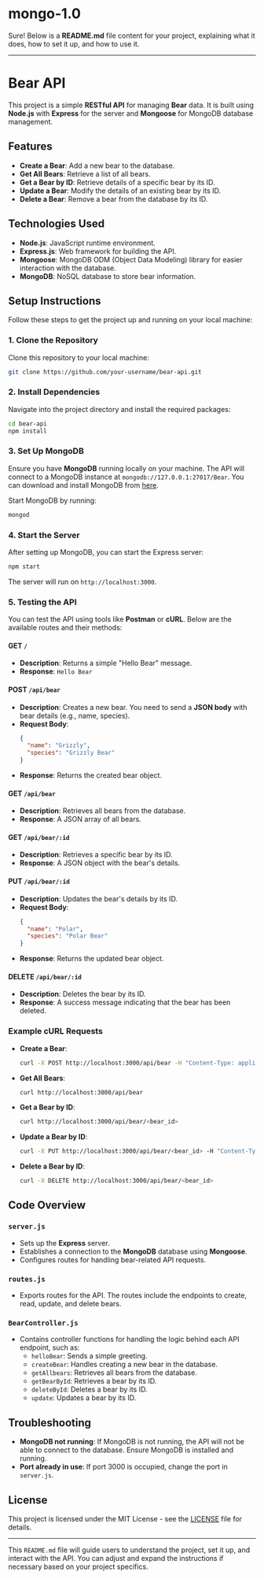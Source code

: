 # mongo-1.0
Sure! Below is a **README.md** file content for your project, explaining what it does, how to set it up, and how to use it.

---

# Bear API

This project is a simple **RESTful API** for managing **Bear** data. It is built using **Node.js** with **Express** for the server and **Mongoose** for MongoDB database management.

## Features

- **Create a Bear**: Add a new bear to the database.
- **Get All Bears**: Retrieve a list of all bears.
- **Get a Bear by ID**: Retrieve details of a specific bear by its ID.
- **Update a Bear**: Modify the details of an existing bear by its ID.
- **Delete a Bear**: Remove a bear from the database by its ID.

## Technologies Used

- **Node.js**: JavaScript runtime environment.
- **Express.js**: Web framework for building the API.
- **Mongoose**: MongoDB ODM (Object Data Modeling) library for easier interaction with the database.
- **MongoDB**: NoSQL database to store bear information.

## Setup Instructions

Follow these steps to get the project up and running on your local machine:

### 1. Clone the Repository

Clone this repository to your local machine:

```bash
git clone https://github.com/your-username/bear-api.git
```

### 2. Install Dependencies

Navigate into the project directory and install the required packages:

```bash
cd bear-api
npm install
```

### 3. Set Up MongoDB

Ensure you have **MongoDB** running locally on your machine. The API will connect to a MongoDB instance at `mongodb://127.0.0.1:27017/Bear`. You can download and install MongoDB from [here](https://www.mongodb.com/try/download/community).

Start MongoDB by running:

```bash
mongod
```

### 4. Start the Server

After setting up MongoDB, you can start the Express server:

```bash
npm start
```

The server will run on `http://localhost:3000`.

### 5. Testing the API

You can test the API using tools like **Postman** or **cURL**. Below are the available routes and their methods:

#### GET `/`
- **Description**: Returns a simple "Hello Bear" message.
- **Response**: `Hello Bear`

#### POST `/api/bear`
- **Description**: Creates a new bear. You need to send a **JSON body** with bear details (e.g., name, species).
- **Request Body**:
  ```json
  {
    "name": "Grizzly",
    "species": "Grizzly Bear"
  }
  ```
- **Response**: Returns the created bear object.

#### GET `/api/bear`
- **Description**: Retrieves all bears from the database.
- **Response**: A JSON array of all bears.

#### GET `/api/bear/:id`
- **Description**: Retrieves a specific bear by its ID.
- **Response**: A JSON object with the bear's details.

#### PUT `/api/bear/:id`
- **Description**: Updates the bear's details by its ID.
- **Request Body**:
  ```json
  {
    "name": "Polar",
    "species": "Polar Bear"
  }
  ```
- **Response**: Returns the updated bear object.

#### DELETE `/api/bear/:id`
- **Description**: Deletes the bear by its ID.
- **Response**: A success message indicating that the bear has been deleted.

### Example cURL Requests

- **Create a Bear**:
  ```bash
  curl -X POST http://localhost:3000/api/bear -H "Content-Type: application/json" -d '{"name": "Grizzly", "species": "Grizzly Bear"}'
  ```

- **Get All Bears**:
  ```bash
  curl http://localhost:3000/api/bear
  ```

- **Get a Bear by ID**:
  ```bash
  curl http://localhost:3000/api/bear/<bear_id>
  ```

- **Update a Bear by ID**:
  ```bash
  curl -X PUT http://localhost:3000/api/bear/<bear_id> -H "Content-Type: application/json" -d '{"name": "Polar", "species": "Polar Bear"}'
  ```

- **Delete a Bear by ID**:
  ```bash
  curl -X DELETE http://localhost:3000/api/bear/<bear_id>
  ```

## Code Overview

### `server.js`
- Sets up the **Express** server.
- Establishes a connection to the **MongoDB** database using **Mongoose**.
- Configures routes for handling bear-related API requests.

### `routes.js`
- Exports routes for the API. The routes include the endpoints to create, read, update, and delete bears.

### `BearController.js`
- Contains controller functions for handling the logic behind each API endpoint, such as:
  - `helloBear`: Sends a simple greeting.
  - `createBear`: Handles creating a new bear in the database.
  - `getAllbears`: Retrieves all bears from the database.
  - `getBearById`: Retrieves a bear by its ID.
  - `deleteById`: Deletes a bear by its ID.
  - `update`: Updates a bear by its ID.

## Troubleshooting

- **MongoDB not running**: If MongoDB is not running, the API will not be able to connect to the database. Ensure MongoDB is installed and running.
- **Port already in use**: If port 3000 is occupied, change the port in `server.js`.

## License

This project is licensed under the MIT License - see the [LICENSE](LICENSE) file for details.

---

This `README.md` file will guide users to understand the project, set it up, and interact with the API. You can adjust and expand the instructions if necessary based on your project specifics.
